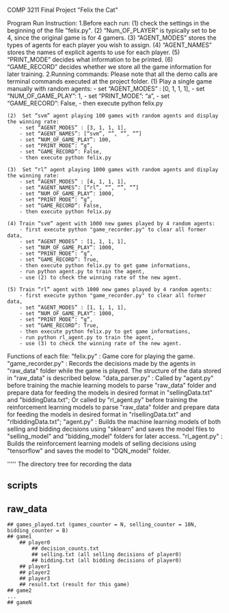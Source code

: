 COMP 3211 Final Project
"Felix the Cat"

Program Run Instruction:
1.Before each run:
	(1) check the settings in the beginning of the file "felix.py".
	(2) “Num_OF_PLAYER” is typically set to be 4, since the original game is for 4 gamers.
	(3) “AGENT_MODES” stores the types of agents for each player you wish to assign.
	(4) “AGENT_NAMES” stores the names of explicit agents to use for each player.
	(5) “PRINT_MODE” decides what information to be printed.
	(6) “GAME_RECORD” decides whether we store all the game information for later training.
2.Running commands:
	Please note that all the demo calls are terminal commands executed at the project folder.
	(1) Play a single game manually with random agents:
		- set “AGENT_MODES” : [0, 1, 1, 1],
		- set “NUM_OF_GAME_PLAY”: 1,
		- set “PRINT_MODE”: “a”,
		- set “GAME_RECORD”: False,
		- then execute python felix.py

	(2)  Set “svm” agent playing 100 games with random agents and display the winning rate:
		- set “AGENT_MODES” : [3, 1, 1, 1],
		- set “AGENT_NAMES”: [“svm”, “”, “”, “”]
		- set “NUM_OF_GAME_PLAY”: 100,
		- set “PRINT_MODE”: “g”,
		- set “GAME_RECORD”: False,
		- then execute python felix.py

	(3)  Set “rl” agent playing 1000 games with random agents and display the winning rate:
		- set “AGENT_MODES” : [4, 1, 1, 1],
		- set “AGENT_NAMES”: [“rl”, “”, “”, “”]
		- set “NUM_OF_GAME_PLAY”: 1000,
		- set “PRINT_MODE”: “g”,
		- set “GAME_RECORD”: False,
		- then execute python felix.py

	(4) Train “svm” agent with 1000 new games played by 4 random agents:
		- first execute python "game_recorder.py" to clear all former data,
		- set “AGENT_MODES” : [1, 1, 1, 1],
		- set “NUM_OF_GAME_PLAY”: 1000,
		- set “PRINT_MODE”: “g”,
		- set “GAME_RECORD”: True,
		- then execute python felix.py to get game informations,
		- run python agent.py to train the agent,
		- use (2) to check the winning rate of the new agent.

	(5) Train “rl” agent with 1000 new games played by 4 random agents:
		- first execute python "game_recorder.py" to clear all former data,
		- set “AGENT_MODES” : [1, 1, 1, 1],
		- set “NUM_OF_GAME_PLAY”: 1000,
		- set “PRINT_MODE”: “g”,
		- set “GAME_RECORD”: True,
		- then execute python felix.py to get game informations,
		- run python rl_agent.py to train the agent,
		- use (3) to check the winning rate of the new agent.


Functions of each file:
	"felix.py" : Game core for playing the game.
	"game_recorder.py" : Records the decisions made by the agents in "raw_data" folder while the game is
played. The structure of the data stored in "raw_data" is described below.
	"data_parser.py" : Called by "agent.py" before training the machie learning models to parse "raw_data"
folder and prepare data for feeding the models in desired format in "sellingData.txt" and
"biddingData.txt"; Or called by "rl_agent.py" before training the reinforcement learning models to parse
"raw_data" folder and prepare data for feeding the models in desired format in "rlsellingData.txt" and
"rlbiddingData.txt";
	"agent.py" : Builds the machine learning models of both selling and bidding decisions using "sklearn"
and saves the model files to "selling_model" and "bidding_model" folders for later access.
	"rl_agent.py" : Builds the reinforcement learning models of selling decisions using "tensorflow" and
saves the model to "DQN_model" folder.



'''''
The directory tree for recording the data
## scripts
## raw_data
	## games_played.txt (games_counter = N, selling_counter = 10N, bidding_counter = B)
	## game1
		## player0
			## decision_counts.txt
			## selling.txt (all selling decisions of player0)
			## bidding.txt (all bidding decisions of player0)
		## player1
		## player2
		## player3
		## result.txt (result for this game)
	## game2
	...
	## gameN

